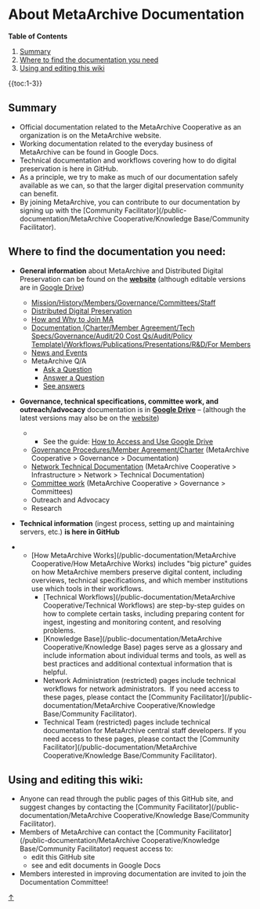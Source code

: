 About MetaArchive Documentation  <a name="top"></a>
===============================

**Table of Contents**
1. [Summary](#AboutMetaArchiveDocumentation-Summary)
2. [Where to find the documentation you need](#AboutMetaArchiveDocumentation-Wheretofindthedocumentationyouneed)
3. [Using and editing this wiki](#AboutMetaArchiveDocumentation-Usingandeditingthiswiki)

{{toc:1-3}}

<a id="AboutMetaArchiveDocumentation-Summary"></a>

## Summary

* Official documentation related to the MetaArchive Cooperative as an organization is on the MetaArchive website.
* Working documentation related to the everyday business of MetaArchive can be found in Google Docs.
* Technical documentation and workflows covering how to do digital preservation is here in GitHub.
* As a principle, we try to make as much of our documentation safely available as we can, so that the larger digital preservation community can benefit.
* By joining MetaArchive, you can contribute to our documentation by signing up with the [Community Facilitator](/public-documentation/MetaArchive Cooperative/Knowledge Base/Community Facilitator).

<a id="AboutMetaArchiveDocumentation-Wheretofindthedocumentationyouneed"></a>

## Where to find the documentation you need:

* **General information** about MetaArchive and Distributed Digital Preservation can be found on the **[website](https://metaarchive.org/)** (although editable versions are in [Google Drive](https://drive.google.com/drive/folders/0B7Rd1873z4DUenA4RExmMklBVms?resourcekey=0-NN0k7D8NG24cN5vOOII3Sg))  

	+ [Mission/History/Members/Governance/Committees/Staff](https://metaarchive.org/about/)
	+ [Distributed Digital Preservation](https://metaarchive.org/how-ddp-works/)
	+ [How and Why to Join MA](https://metaarchive.org/join-us/)
	+ [Documentation (Charter/Member Agreement/Tech Specs/Governance/Audit/20 Cost Qs/Audit/Policy Template)/Workflows/Publications/Presentations/R&D/For Members](https://metaarchive.org/documentation-resources/)
	+ [News and Events](https://metaarchive.org/category/news-events/)
	+ MetaArchive Q/A
		- [Ask a Question](https://bit.ly/AskMetaArchive)
		- [Answer a Question](https://bit.ly/AnswerMetaArchive)
		- [See answers](https://bit.ly/MetaArchiveQandA)
* **Governance, technical specifications, committee work, and outreach/advocacy** documentation is in [**Google Drive**](https://drive.google.com/drive/folders/0B7Rd1873z4DUenA4RExmMklBVms?resourcekey=0-NN0k7D8NG24cN5vOOII3Sg) – (although the latest versions may also be on the [website](https://metaarchive.org/))  

	+ - See the guide: [How to Access and Use Google Drive](https://docs.google.com/document/d/1T4ClDZVZKdFtzKu3MhF83eaHhGZ7UiJ3HPyYWgxPTCs/edit?usp=sharing)
	+ [Governance Procedures/Member Agreement/Charter](https://drive.google.com/drive/folders/0B7Rd1873z4DUVWpDejJYbEI5UU0?resourcekey=0-UZ54PeHd14CeonOVC16DIg) (MetaArchive Cooperative > Governance > Documentation)
	+ [Network Technical Documentation](https://drive.google.com/drive/folders/1yeDK_PU3aa3vpgRc76yR8cjB1awMFQ7G) (MetaArchive Cooperative > Infrastructure > Network > Technical Documentation)
	+ [Committee work](https://drive.google.com/drive/folders/0B7Rd1873z4DUfklkN3ltaDQ5SE9mRXNmcy16b0F3RWxjZHhTeXNLUHpWaTYxZVFKUlJoV28?resourcekey=0-SW9MZFTRiSfyY2oq2enQJg) (MetaArchive Cooperative > Governance > Committees)
	+ Outreach and Advocacy
	+ Research
* **Technical information** (ingest process, setting up and maintaining servers, etc.) **is here in GitHub**
* + [How MetaArchive Works](/public-documentation/MetaArchive Cooperative/How MetaArchive Works) includes "big picture" guides on how MetaArchive members preserve digital content, including overviews, technical specifications, and which member institutions use which tools in their workflows.
	+ [Technical Workflows](/public-documentation/MetaArchive Cooperative/Technical Workflows) are step-by-step guides on how to complete certain tasks, including preparing content for ingest, ingesting and monitoring content, and resolving problems.
	+ [Knowledge Base](/public-documentation/MetaArchive Cooperative/Knowledge Base) pages serve as a glossary and include information about individual terms and tools, as well as best practices and additional contextual information that is helpful.
	+ Network Administration (restricted) pages include technical workflows for network administrators.  If you need access to these pages, please contact the [Community Facilitator](/public-documentation/MetaArchive Cooperative/Knowledge Base/Community Facilitator).
	+ Technical Team (restricted) pages include technical documentation for MetaArchive central staff developers. If you need access to these pages, please contact the [Community Facilitator](/public-documentation/MetaArchive Cooperative/Knowledge Base/Community Facilitator).

<a id="AboutMetaArchiveDocumentation-Usingandeditingthiswiki"></a>

## Using and editing this wiki:

* Anyone can read through the public pages of this GitHub site, and suggest changes by contacting the [Community Facilitator](/public-documentation/MetaArchive Cooperative/Knowledge Base/Community Facilitator).
* Members of MetaArchive can contact the [Community Facilitator](/public-documentation/MetaArchive Cooperative/Knowledge Base/Community Facilitator) request access to:
	+ edit this GitHub site
	+ see and edit documents in Google Docs
* Members interested in improving documentation are invited to join the Documentation Committee!

<a class="top-link hide" href="#top">↑</a>